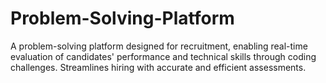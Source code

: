 # Problem-Solving-Platform
A problem-solving platform designed for recruitment, enabling real-time evaluation of candidates' performance and technical skills through coding challenges. Streamlines hiring with accurate and efficient assessments.
